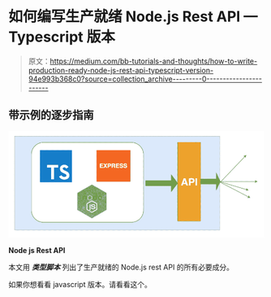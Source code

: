 # 如何编写生产就绪 Node.js Rest API — Typescript 版本

> 原文：<https://medium.com/bb-tutorials-and-thoughts/how-to-write-production-ready-node-js-rest-api-typescript-version-94e993b368c0?source=collection_archive---------0----------------------->

## 带示例的逐步指南

![](img/9866cebc100fe7bdd6b0b5cbe594dc7f.png)

**Node js Rest API**

本文用 ***类型脚本*** 列出了生产就绪的 Node.js rest API 的所有必要成分。

如果你想看看 javascript 版本。请看看这个。